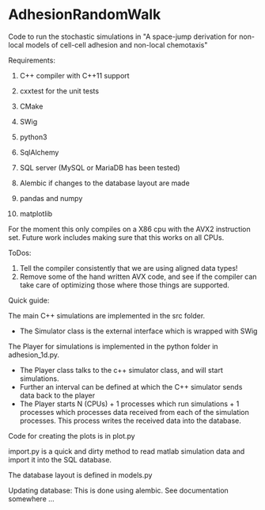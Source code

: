 # AdhesionRandomWalk
Code to run the stochastic simulations in "A space-jump derivation for non-local models of cell-cell adhesion and non-local chemotaxis"

Requirements:

1) C++ compiler with C++11 support
2) cxxtest for the unit tests
3) CMake
4) SWig

4) python3
5) SqlAlchemy
6) SQL server (MySQL or MariaDB has been tested)
7) Alembic if changes to the database layout are made
8) pandas and numpy
9) matplotlib

For the moment this only compiles on a X86 cpu with the AVX2 instruction set. Future work includes making sure that this works on all CPUs.

ToDos:
1) Tell the compiler consistently that we are using aligned data types!
2) Remove some of the hand written AVX code, and see if the compiler can take care of optimizing those where those things are supported.

Quick guide:

The main C++ simulations are implemented in the src folder.
  - The Simulator class is the external interface which is wrapped with SWig

The Player for simulations is implemented in the python folder in adhesion_1d.py.
  - The Player class talks to the c++ simulator class, and will start simulations. 
  - Further an interval can be defined at which the C++ simulator sends data back to the player
  - The Player starts N (CPUs) + 1 processes which run simulations + 1 processes which processes data received from 
  each of the simulation processes. This process writes the received data into the database.

Code for creating the plots is in plot.py

import.py is a quick and dirty method to read matlab simulation data and import it into the SQL database.

The database layout is defined in models.py

Updating database:
This is done using alembic. See documentation somewhere ...



